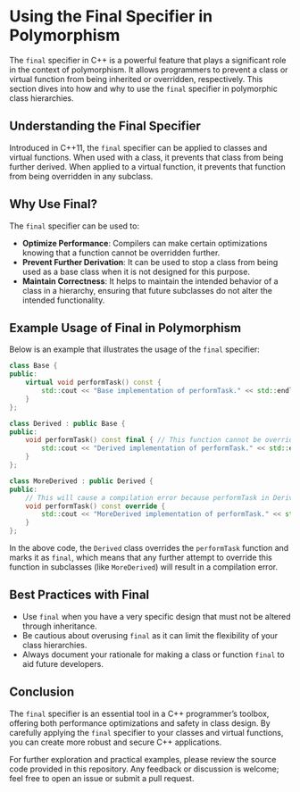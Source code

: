 
# Using the Final Specifier in Polymorphism

The `final` specifier in C++ is a powerful feature that plays a significant role in the context of polymorphism. It allows programmers to prevent a class or virtual function from being inherited or overridden, respectively. This section dives into how and why to use the `final` specifier in polymorphic class hierarchies.

## Understanding the Final Specifier

Introduced in C++11, the `final` specifier can be applied to classes and virtual functions. When used with a class, it prevents that class from being further derived. When applied to a virtual function, it prevents that function from being overridden in any subclass.

## Why Use Final?

The `final` specifier can be used to:
- **Optimize Performance**: Compilers can make certain optimizations knowing that a function cannot be overridden further.
- **Prevent Further Derivation**: It can be used to stop a class from being used as a base class when it is not designed for this purpose.
- **Maintain Correctness**: It helps to maintain the intended behavior of a class in a hierarchy, ensuring that future subclasses do not alter the intended functionality.

## Example Usage of Final in Polymorphism

Below is an example that illustrates the usage of the `final` specifier:

```cpp
class Base {
public:
    virtual void performTask() const {
        std::cout << "Base implementation of performTask." << std::endl;
    }
};

class Derived : public Base {
public:
    void performTask() const final { // This function cannot be overridden further
        std::cout << "Derived implementation of performTask." << std::endl;
    }
};

class MoreDerived : public Derived {
public:
    // This will cause a compilation error because performTask in Derived was marked as final
    void performTask() const override {
        std::cout << "MoreDerived implementation of performTask." << std::endl;
    }
};
```

In the above code, the `Derived` class overrides the `performTask` function and marks it as `final`, which means that any further attempt to override this function in subclasses (like `MoreDerived`) will result in a compilation error.

## Best Practices with Final

- Use `final` when you have a very specific design that must not be altered through inheritance.
- Be cautious about overusing `final` as it can limit the flexibility of your class hierarchies.
- Always document your rationale for making a class or function `final` to aid future developers.

## Conclusion

The `final` specifier is an essential tool in a C++ programmer’s toolbox, offering both performance optimizations and safety in class design. By carefully applying the `final` specifier to your classes and virtual functions, you can create more robust and secure C++ applications.

For further exploration and practical examples, please review the source code provided in this repository. Any feedback or discussion is welcome; feel free to open an issue or submit a pull request.
